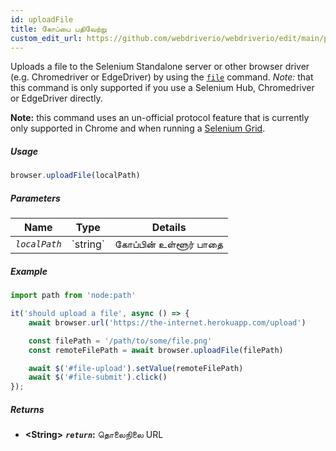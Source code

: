 ```yaml
---
id: uploadFile
title: கோப்பை பதிவேற்று
custom_edit_url: https://github.com/webdriverio/webdriverio/edit/main/packages/webdriverio/src/commands/browser/uploadFile.ts
---
```


Uploads a file to the Selenium Standalone server or other browser driver
(e.g. Chromedriver or EdgeDriver) by using the [`file`](https://webdriver.io/docs/api/selenium#file) command.
_Note:_ that this command is only supported if you use a Selenium Hub,
Chromedriver or EdgeDriver directly.

__Note:__ this command uses an un-official protocol feature that is currently
only supported in Chrome and when running a [Selenium Grid](https://www.selenium.dev/documentation/en/grid/).

##### Usage

```js
browser.uploadFile(localPath)
```

##### Parameters

<table>
  <thead>
    <tr>
      <th>Name</th><th>Type</th><th>Details</th>
    </tr>
  </thead>
  <tbody>
    <tr>
      <td><code><var>localPath</var></code></td>
      <td>`string`</td>
      <td>கோப்பின் உள்ளூர் பாதை</td>
    </tr>
  </tbody>
</table>

##### Example

```js title="uploadFile.js"
import path from 'node:path'

it('should upload a file', async () => {
    await browser.url('https://the-internet.herokuapp.com/upload')

    const filePath = '/path/to/some/file.png'
    const remoteFilePath = await browser.uploadFile(filePath)

    await $('#file-upload').setValue(remoteFilePath)
    await $('#file-submit').click()
});
```

##### Returns

- **&lt;String&gt;**
            **<code><var>return</var></code>:**  தொலைநிலை URL